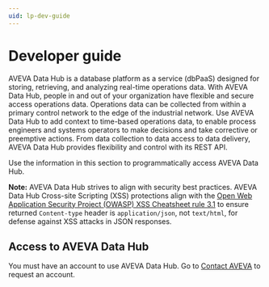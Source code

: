 ```yaml
---
uid: lp-dev-guide
--- 
```


# Developer guide

AVEVA Data Hub is a database platform as a service (dbPaaS) designed for storing, retrieving, and analyzing real-time operations data. With AVEVA Data Hub, people in and out of your organization have flexible and secure access operations data. Operations data can be collected from within a primary control network to the edge of the industrial network. Use AVEVA Data Hub to add context to time-based operations data, to enable process engineers and systems operators to make decisions and take corrective or preemptive actions. From data collection to data access to data delivery, AVEVA Data Hub provides flexibility and control with its REST API. 

Use the information in this section to programmatically access AVEVA Data Hub.

**Note:** AVEVA Data Hub strives to align with security best practices. AVEVA Data Hub Cross-site Scripting (XSS) protections align with the [Open Web Application Security Project (OWASP) XSS Cheatsheet rule 3.1](https://cheatsheetseries.owasp.org/cheatsheets/Cross_Site_Scripting_Prevention_Cheat_Sheet.html#rule-31-html-encode-json-values-in-an-html-context-and-read-the-data-with-jsonparse) to ensure returned `Content-type` header is `application/json`, not `text/html`, for defense against XSS attacks in JSON responses.

## Access to AVEVA Data Hub

You must have an account to use AVEVA Data Hub. Go to [Contact AVEVA](https://www.aveva.com/en/contact/) to request an account.
